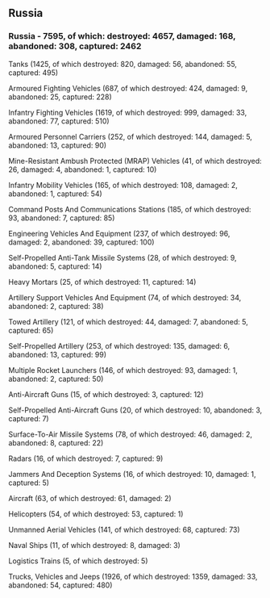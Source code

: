 
 
 ## Russia
 
 ### Russia - 7595, of which: destroyed: 4657, damaged: 168, abandoned: 308, captured: 2462

 

 

 Tanks (1425, of which destroyed: 820, damaged: 56, abandoned: 55, captured: 495)

 Armoured Fighting Vehicles (687, of which destroyed: 424, damaged: 9, abandoned: 25, captured: 228)

 Infantry Fighting Vehicles (1619, of which destroyed: 999, damaged: 33, abandoned: 77, captured: 510)

 Armoured Personnel Carriers (252, of which destroyed: 144, damaged: 5, abandoned: 13, captured: 90)

 Mine-Resistant Ambush Protected (MRAP) Vehicles (41, of which destroyed: 26, damaged: 4, abandoned: 1, captured: 10)

 Infantry Mobility Vehicles (165, of which destroyed: 108, damaged: 2, abandoned: 1, captured: 54)

 Command Posts And Communications Stations (185, of which destroyed: 93, abandoned: 7, captured: 85)

 Engineering Vehicles And Equipment (237, of which destroyed: 96, damaged: 2, abandoned: 39, captured: 100)

 Self-Propelled Anti-Tank Missile Systems (28, of which destroyed: 9, abandoned: 5, captured: 14)

 Heavy Mortars (25, of which destroyed: 11, captured: 14)

 Artillery Support Vehicles And Equipment (74, of which destroyed: 34, abandoned: 2, captured: 38)

 Towed Artillery (121, of which destroyed: 44, damaged: 7, abandoned: 5, captured: 65)

 Self-Propelled Artillery (253, of which destroyed: 135, damaged: 6, abandoned: 13, captured: 99)

 Multiple Rocket Launchers (146, of which destroyed: 93, damaged: 1, abandoned: 2, captured: 50)

 Anti-Aircraft Guns (15, of which destroyed: 3, captured: 12)

 Self-Propelled Anti-Aircraft Guns (20, of which destroyed: 10, abandoned: 3, captured: 7)

 Surface-To-Air Missile Systems (78, of which destroyed: 46, damaged: 2, abandoned: 8, captured: 22)

 Radars (16, of which destroyed: 7, captured: 9)

 Jammers And Deception Systems (16, of which destroyed: 10, damaged: 1, captured: 5)

 Aircraft (63, of which destroyed: 61, damaged: 2)

 Helicopters (54, of which destroyed: 53, captured: 1)

 Unmanned Aerial Vehicles (141, of which destroyed: 68, captured: 73)

 Naval Ships (11, of which destroyed: 8, damaged: 3)

 Logistics Trains (5, of which destroyed: 5)

 Trucks, Vehicles and Jeeps (1926, of which destroyed: 1359, damaged: 33, abandoned: 54, captured: 480)

